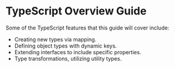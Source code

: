 # TypeScript Overview Guide
Some of the TypeScript features that this guide will cover include:
  
* Creating new types via mapping.
* Defining object types with dynamic keys.
* Extending interfaces to include specific properties.
* Type transformations, utilizing utility types.
